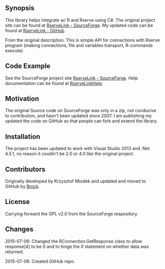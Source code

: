 ## Synopsis

This library helps integrate w/ R and Rserve using C#. The original project site can be found at [RserveLink - SourceForge].  My updated code can be found at [RserveLink - GitHub].

From the original description:
This is simple API for connections with Rserve program (making connections, file and variables transport, R-commands execute).

## Code Example

See the SourceForge project site [RserveLink - SourceForge].  Help documentation can be found at [RserveLinkHelp].

## Motivation

The original Source code on SourceForge was only in a zip, not conducive to contribution, and hasn't been updated since 2007.  I am publishing my updated the code on GitHub so that people can fork and extend the library.

## Installation

The project has been updated to work with Visual Studio 2013 and .Net 4.5.1, no reason it couldn't be 2.0 or 4.0 like the original project. 

## Contributors

Originally developed by Krzysztof Miodek and updated and moved to GitHub by [Brock].

## License

Carrying forward the GPL v2.0 from the SourceForge respository.


## Changes

2015-07-06: Changed the RConnection.GetResponse class to allow response[4] to be 0 and to hinge the if statement on whether data was returned.

2015-07-06: Created GitHub repo.


[RserveLink - SourceForge]:http://sourceforge.net/projects/rservelink/
[RserveLinkHelp]:http://rservelink.sourceforge.net/techhelp.htm
[Brock]:https://github.com/0xbrock/
[RserveLink - GitHub]:https://github.com/0xbrock/RserveLink
